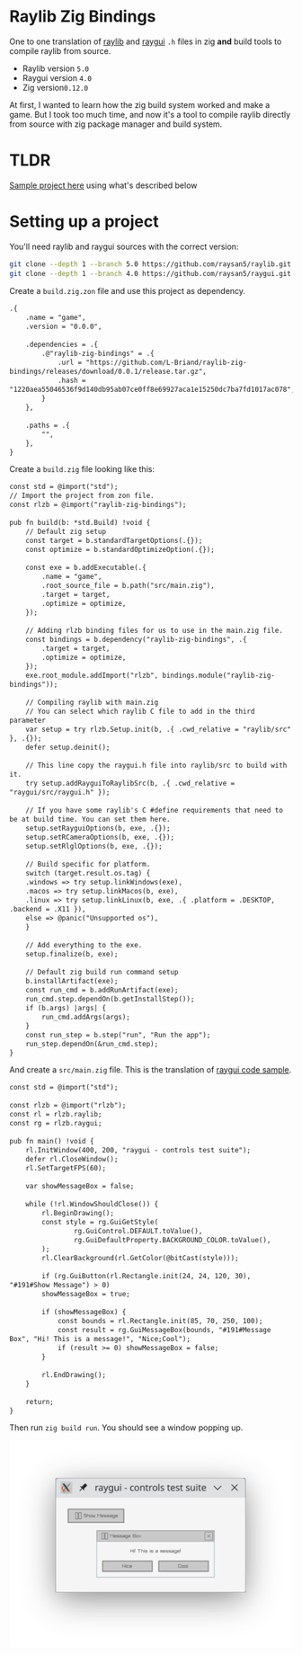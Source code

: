 # Raylib Zig Bindings

One to one translation of [raylib](https://github.com/raysan5/raylib)
and [raygui](https://github.com/raysan5/raygui) `.h` files in zig **and** build tools to compile raylib from source.

- Raylib version `5.0`
- Raygui version `4.0`
- Zig version`0.12.0`

At first, I wanted to learn how the zig build system worked and make a game.
But I took too much time, and now it's a tool to compile raylib directly from source with zig package manager and build
system.

# TLDR

[Sample project here](https://github.com/L-Briand/raylib-zig-bindings-sample) using what's described below

# Setting up a project

You'll need raylib and raygui sources with the correct version:

```bash
git clone --depth 1 --branch 5.0 https://github.com/raysan5/raylib.git
git clone --depth 1 --branch 4.0 https://github.com/raysan5/raygui.git
```

Create a `build.zig.zon` file and use this project as dependency.

```zon
.{
    .name = "game",
    .version = "0.0.0",

    .dependencies = .{
        .@"raylib-zig-bindings" = .{
            .url = "https://github.com/L-Briand/raylib-zig-bindings/releases/download/0.0.1/release.tar.gz",
            .hash = "1220aea55046536f9d140db95ab07ce0ff8e69927aca1e15250dc7ba7fd1017ac078",
        }
    },

    .paths = .{
        "",
    },
}
```

Create a `build.zig` file looking like this:

```zig
const std = @import("std");
// Import the project from zon file.
const rlzb = @import("raylib-zig-bindings");

pub fn build(b: *std.Build) !void {
    // Default zig setup
    const target = b.standardTargetOptions(.{});
    const optimize = b.standardOptimizeOption(.{});

    const exe = b.addExecutable(.{
        .name = "game",
        .root_source_file = b.path("src/main.zig"),
        .target = target,
        .optimize = optimize,
    });

    // Adding rlzb binding files for us to use in the main.zig file.
    const bindings = b.dependency("raylib-zig-bindings", .{
        .target = target,
        .optimize = optimize,
    });
    exe.root_module.addImport("rlzb", bindings.module("raylib-zig-bindings"));

    // Compiling raylib with main.zig
    // You can select which raylib C file to add in the third parameter
    var setup = try rlzb.Setup.init(b, .{ .cwd_relative = "raylib/src" }, .{});
    defer setup.deinit();

    // This line copy the raygui.h file into raylib/src to build with it.
    try setup.addRayguiToRaylibSrc(b, .{ .cwd_relative = "raygui/src/raygui.h" });

    // If you have some raylib's C #define requirements that need to be at build time. You can set them here.
    setup.setRayguiOptions(b, exe, .{});
    setup.setRCameraOptions(b, exe, .{});
    setup.setRlglOptions(b, exe, .{});

    // Build specific for platform.
    switch (target.result.os.tag) {
    .windows => try setup.linkWindows(exe),
    .macos => try setup.linkMacos(b, exe),
    .linux => try setup.linkLinux(b, exe, .{ .platform = .DESKTOP, .backend = .X11 }),
    else => @panic("Unsupported os"),
    }

    // Add everything to the exe.
    setup.finalize(b, exe);

    // Default zig build run command setup
    b.installArtifact(exe);
    const run_cmd = b.addRunArtifact(exe);
    run_cmd.step.dependOn(b.getInstallStep());
    if (b.args) |args| {
        run_cmd.addArgs(args);
    }
    const run_step = b.step("run", "Run the app");
    run_step.dependOn(&run_cmd.step);
}
```

And create a `src/main.zig` file. This is the translation
of [raygui code sample](https://github.com/raysan5/raygui/tree/master?tab=readme-ov-file#code-sample).

```zig
const std = @import("std");

const rlzb = @import("rlzb");
const rl = rlzb.raylib;
const rg = rlzb.raygui;

pub fn main() !void {
    rl.InitWindow(400, 200, "raygui - controls test suite");
    defer rl.CloseWindow();
    rl.SetTargetFPS(60);

    var showMessageBox = false;

    while (!rl.WindowShouldClose()) {
        rl.BeginDrawing();
        const style = rg.GuiGetStyle(
                rg.GuiControl.DEFAULT.toValue(),
                rg.GuiDefaultProperty.BACKGROUND_COLOR.toValue(),
        );
        rl.ClearBackground(rl.GetColor(@bitCast(style)));

        if (rg.GuiButton(rl.Rectangle.init(24, 24, 120, 30), "#191#Show Message") > 0)
        showMessageBox = true;

        if (showMessageBox) {
            const bounds = rl.Rectangle.init(85, 70, 250, 100);
            const result = rg.GuiMessageBox(bounds, "#191#Message Box", "Hi! This is a message!", "Nice;Cool");
            if (result >= 0) showMessageBox = false;
        }

        rl.EndDrawing();
    }

    return;
}
```

Then run `zig build run`. You should see a window popping up.

![Raygui window](./raygui_screenshot.png)